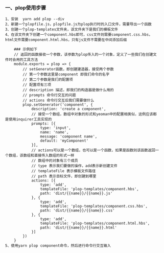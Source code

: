 ### 一、plop使用步骤
    1、安装  yarn add plop --div
    2、新建一个plopfile.js，plopfile.js为plop执行时的入口文件，需要导出一个函数
    3、创建一个plop-templates文件夹，该文件夹下是我们的模板文件
    4、在该文件夹下创建一个component.hbs即可，css文件则需要component.css.hbs，html文件需要component.html.hbs，只有js文件不需要在中间添加后缀

        ### 示例如下
        // 返回的函数接收一个参数，该参数为plop传入的一个对象，定义了一些我们在创建文件时会用的工具方法
        module.exports = plop => {
            // setGenerator函数，即创建建造器，接受两个参数
            // 第一个参数这里是component 即我们命令的名字
            // 第二个参数是我们的配置项
            // 配置项有三项
            // description 描述，即我们的构造器是做什么用的
            // prompts 命令行交互的问题
            // actions 命令行交互后我们需要做什么
            plop.setGenerator('component', {
                description: 'create a component',
                // 接受一个数组，数组中对象的形式和yeoman中的配置相类似，这例应该都是使用inquirer工具实现的
                prompts: [{
                    type: 'input',
                    name: 'name',
                    message: 'component name',
                    default: 'myComponent'
                }],
                // actions可以是一个数组，也可以是一个函数，如果是函数则该函数返回一个数组，该数组和直接传入数组的形式一样
                // 数组中的对象有三个成员
                // type 表示我们要做的操作，add表示新创建文件
                // templateFile 表示模板文件路径
                // path 表示目标文件，即创建到哪里
                actions: [{
                    type: 'add',
                    templateFile: 'plop-templates/component.hbs',
                    path: 'dist/{{name}}/{{name}}.js'
                }, {
                    type: 'add',
                    templateFile: 'plop-templates/component.css.hbs',
                    path: 'dist/{{name}}/{{name}}.css'
                }, {
                    type: 'add',
                    templateFile: 'plop-templates/component.html.hbs',
                    path: 'dist/{{name}}/{{name}}.html'
                }]
            })
        }
    5、使用yarn plop component命令，然后进行命令行交互输入